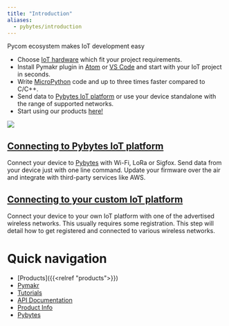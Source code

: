 ```yaml
---
title: "Introduction"
aliases:
  - pybytes/introduction
---
```

Pycom ecosystem makes IoT development easy

* Choose [IoT hardware](products) which fit your project requirements.
* Install Pymakr plugin in [Atom](https://atom.io/packages/pymakr) or [VS Code](https://marketplace.visualstudio.com/items?itemName=pycom.Pymakr) and start with your IoT project in seconds.
* Write [MicroPython](https://micropython.org/) code and up to three times faster compared to C/C++.
* Send data to [Pybytes IoT platform](https://pybytes.pycom.io/?utm_source=docs&utm_medium=web&utm_campaign=getting-started-top) or use your device standalone with the range of supported networks.
* Start using our products [here!](/gettingstarted/)

![](gitbook/assets/getting_started.png)



## [Connecting to Pybytes IoT platform](/pybytes/)
Connect your device to [Pybytes](https://pybytes.pycom.io/?utm_source=docs&utm_medium=web&utm_campaign=getting-started-bottom) with Wi-Fi, LoRa or Sigfox. Send data from your device just with one line command.
Update your firmware over the air and integrate with third-party services like AWS.

## [Connecting to your custom IoT platform](/gettingstarted/registration)
Connect your device to your own IoT platform with one of the advertised wireless networks.
This usually requires some registration. This step will detail how to get registered and connected to various wireless networks.

# Quick navigation
* [Products]({{<relref "products">}})
* [Pymakr](/gettingstarted/software/)
* [Tutorials](/tutorials/)
* [API Documentation](/firmwareapi/)
* [Product Info](datasheets/)
* [Pybytes](/pybytes/)

